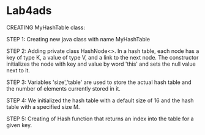 # Lab4ads
CREATING MyHashTable class:

   STEP 1: Creating new java class with name MyHashTable
   
   STEP 2: Adding private class HashNode<>. In a hash table, each node has a key of type K, a value of type V, and a link to the next node.
   The constructor initializes the node with key and value by word 'this' and sets the null value next to it.
   
   STEP 3: Variables 'size','table' are used to store the actual hash table and the number of elements currently stored in it.
   
   STEP 4: We initialized the hash table with a default size of 16 and the hash table with a specified size M.
   
   STEP 5: Creating of Hash function that returns an index into the table for a given key.
